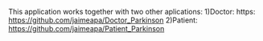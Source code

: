 This application works together with two other aplications: 
1)Doctor: https: https://github.com/jaimeapa/Doctor_Parkinson 
2)Patient: https://github.com/jaimeapa/Patient_Parkinson
